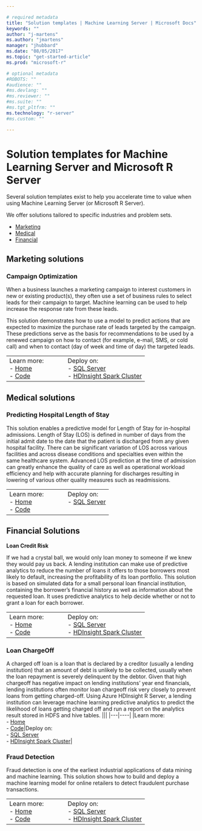 ```yaml
---

# required metadata
title: "Solution templates | Machine Learning Server | Microsoft Docs"
keywords: ""
author: "j-martens"
ms.author: "jmartens"
manager: "jhubbard"
ms.date: "08/05/2017"
ms.topic: "get-started-article"
ms.prod: "microsoft-r"

# optional metadata
#ROBOTS: ""
#audience: ""
#ms.devlang: ""
#ms.reviewer: ""
#ms.suite: ""
#ms.tgt_pltfrm: ""
ms.technology: "r-server"
#ms.custom: ""

---
```


# Solution templates for Machine Learning Server and Microsoft R Server

Several solution templates exist to help you accelerate time to value when using Machine Learning Server (or Microsoft R Server).

We offer solutions tailored to specific industries and problem sets. 
+ [Marketing](#marketing)
+ [Medical](#medical)
+ [Financial](#financial)


<a name="marketing"></a> 

## Marketing solutions 

### Campaign Optimization  

When a business launches a marketing campaign to interest customers in new or existing product(s), they often use a set of business rules to select leads for their campaign to target. Machine learning can be used to help increase the response rate from these leads. 
  
This solution demonstrates how to use a model to predict actions that are expected to maximize the purchase rate of leads targeted by the campaign. These predictions serve as the basis for recommendations to be used by a renewed campaign on how to contact (for example, e-mail, SMS, or cold call) and when to contact (day of week and time of day) the targeted leads.


|||
|---|----|
|Learn more:&nbsp;&nbsp;&nbsp;&nbsp;&nbsp;&nbsp;&nbsp;&nbsp;&nbsp;&nbsp;&nbsp;<br>- [Home](https://microsoft.github.io/r-server-campaign-optimization) <br>- [Code](https://github.com/Microsoft/r-server-campaign-optimization)|Deploy on:<br>- [SQL Server](https://aka.ms/campaignoptimization)<br>- [HDInsight Spark Cluster](https://aka.ms/campaign-hdi)|

<a name="medical"></a> 

## Medical solutions

### Predicting Hospital Length of Stay

This solution enables a predictive model for Length of Stay for in-hospital admissions. Length of Stay (LOS) is defined in number of days from the initial admit date to the date that the patient is discharged from any given hospital facility. There can be significant variation of LOS across various facilities and across disease conditions and specialties even within the same healthcare system. Advanced LOS prediction at the time of admission can greatly enhance the quality of care as well as operational workload efficiency and help with accurate planning for discharges resulting in lowering of various other quality measures such as readmissions.

|||
|---|----|
|Learn more:&nbsp;&nbsp;&nbsp;&nbsp;&nbsp;&nbsp;&nbsp;&nbsp;&nbsp;&nbsp;&nbsp;<br>- [Home](https://microsoft.github.io/r-server-hospital-length-of-stay) <br>- [Code](https://github.com/Microsoft/r-server-hospital-length-of-stay)|Deploy on:<br>- [SQL Server](https://aka.ms/hospital-los)<br>&nbsp; |

<a name="financial"></a> 

## Financial Solutions

**Loan Credit Risk**

If we had a crystal ball, we would only loan money to someone if we knew they would pay us back. A lending institution can make use of predictive analytics to reduce the number of loans it offers to those borrowers most likely to default, increasing the profitability of its loan portfolio. This solution is based on simulated data for a small personal loan financial institution, containing the borrower’s financial history as well as information about the requested loan. It uses predictive analytics to help decide whether or not to grant a loan for each borrower.

|||
|---|----|
|Learn more:&nbsp;&nbsp;&nbsp;&nbsp;&nbsp;&nbsp;&nbsp;&nbsp;&nbsp;&nbsp;&nbsp;<br>- [Home](https://microsoft.github.io/r-server-fraud-detection/) <br>- [Code](https://github.com/Microsoft/r-server-fraud-detection)|Deploy on:<br>- [SQL Server](https://aka.ms/loan-credit-risk)<br>- [HDInsight Spark Cluster](https://aka.ms/loan-credit-risk-hdi)|


### Loan ChargeOff

A charged off loan is a loan that is declared by a creditor (usually a lending institution) that an amount of debt is unlikely to be collected, usually when the loan repayment is severely delinquent by the debtor. Given that high chargeoff has negative impact on lending institutions’ year end financials, lending institutions often monitor loan chargeoff risk very closely to prevent loans from getting charged-off. Using Azure HDInsight R Server, a lending institution can leverage machine learning predictive analytics to predict the likelihood of loans getting charged off and run a report on the analytics result stored in HDFS and hive tables.
|||
|---|----|
|Learn more:&nbsp;&nbsp;&nbsp;&nbsp;&nbsp;&nbsp;&nbsp;&nbsp;&nbsp;&nbsp;&nbsp;<br>- [Home](https://microsoft.github.io/r-server-loan-chargeoff) <br>- [Code](https://github.com/Microsoft/r-server-loan-chargeoff/)|Deploy on:<br>- [SQL Server](https://aka.ms/loanchargeoffsql)<br>- [HDInsight Spark Cluster](https://aka.ms/loanchargeoffhdi)|


### Fraud Detection

Fraud detection is one of the earliest industrial applications of data mining and machine learning. This solution shows how to build and deploy a machine learning model for online retailers to detect fraudulent purchase transactions.

|||
|---|----|
|Learn more:&nbsp;&nbsp;&nbsp;&nbsp;&nbsp;&nbsp;&nbsp;&nbsp;&nbsp;&nbsp;&nbsp;<br>- [Home](https://microsoft.github.io/r-server-fraud-detection/) <br>- [Code](https://github.com/Microsoft/r-server-fraud-detection)|Deploy on:<br>- [SQL Server](https://aka.ms/fraud-detection)<br>- [HDInsight Spark Cluster](https://aka.ms/fraud-detectinon-hdi)|